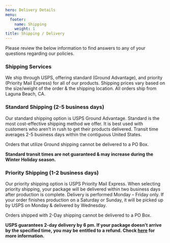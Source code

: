 ```yaml
---
hero: Delivery Details
menu:
  footer:
    name: Shipping
    weight: 1
title: Shipping / Delivery
---
```


Please review the below information to find answers to any of your questions regarding our policies.

### Shipping Services
We ship through USPS, offering standard (Ground Advantage), and priority (Priority Mail Express) for all of our products. Shipping prices vary based on the size/weight of the order & the shipping location. All orders ship from Laguna Beach, CA. 

### Standard Shipping (2-5 business days)
Our standard shipping option is USPS Ground Advantage. Standard is the most cost-effective shipping method we offer. It is best used with customers who aren’t in rush to get their products delivered. Transit time averages 2-5 business days within the contiguous United States. 

Orders that utilize Ground shipping cannot be delivered to a PO Box.

**Standard transit times are not guaranteed & may increase during the Winter Holiday season.**

### Priority Shipping (1-2 business days)

Our priority shipping option is USPS Priority Mail Express. When selecting priority shipping, your package will be delivered within two business days after production is complete. Delivery is performed Monday – Friday only. If your order finishes production on a Saturday or Sunday, it will be picked up by USPS on Monday & delivered by Wednesday.

Orders shipped with 2-Day shipping cannot be delivered to a PO Box.

**USPS guarantees 2-day delivery by 6 pm. If your package doesn't arrive by the specified time, you may be entitled to a refund. Check [here](https://www.usps.com/help/refunds.htm#pme) for more information.**